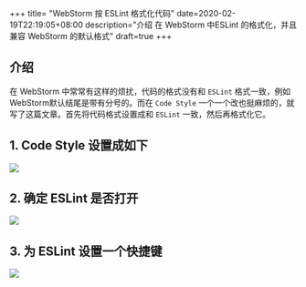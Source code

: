 +++
title= "WebStorm 按 ESLint 格式化代码"
date=2020-02-19T22:19:05+08:00
description="介绍 在 WebStorm 中ESLint 的格式化，并且兼容 WebStorm 的默认格式"
draft=true
+++

## 介绍

在 WebStorm 中常常有这样的烦扰，代码的格式没有和 `ESLint` 格式一致，例如WebStorm默认结尾是带有分号的。而在 `Code Style` 一个一个改也挺麻烦的，就写了这篇文章。首先将代码格式设置成和 `ESLint` 一致，然后再格式化它。

## 1. Code Style 设置成如下

![](/images/WX20200220-083039@2x.png)

## 2. 确定 ESLint 是否打开

![](/images/WX20200220-083301@2x.png)

## 3. 为 ESLint 设置一个快捷键

![](/images/WX20200220-083549@2x.png)



